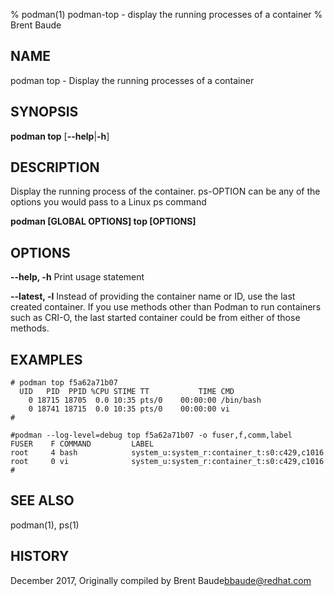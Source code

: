 % podman(1) podman-top - display the running processes of a container
% Brent Baude

## NAME
podman top - Display the running processes of a container

## SYNOPSIS
**podman top**
[**--help**|**-h**]

## DESCRIPTION
Display the running process of the container. ps-OPTION can be any of the options you would pass to a Linux ps command

**podman [GLOBAL OPTIONS] top [OPTIONS]**

## OPTIONS

**--help, -h**
  Print usage statement

**--latest, -l**
Instead of providing the container name or ID, use the last created container. If you use methods other than Podman
to run containers such as CRI-O, the last started container could be from either of those methods.

## EXAMPLES

```
# podman top f5a62a71b07
  UID   PID  PPID %CPU STIME TT           TIME CMD
    0 18715 18705  0.0 10:35 pts/0    00:00:00 /bin/bash
    0 18741 18715  0.0 10:35 pts/0    00:00:00 vi
#
```

```
#podman --log-level=debug top f5a62a71b07 -o fuser,f,comm,label
FUSER    F COMMAND         LABEL
root     4 bash            system_u:system_r:container_t:s0:c429,c1016
root     0 vi              system_u:system_r:container_t:s0:c429,c1016
#
```
## SEE ALSO
podman(1), ps(1)

## HISTORY
December 2017, Originally compiled by Brent Baude<bbaude@redhat.com>
